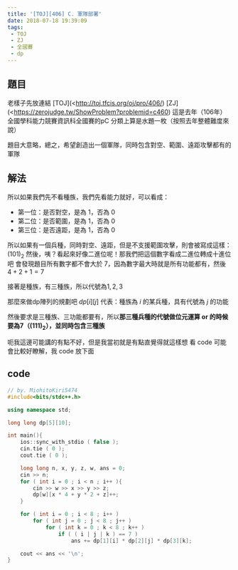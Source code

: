 ```yaml
---
title: '[TOJ][406] C. 軍隊部署'
date: 2018-07-18 19:39:09
tags:
 - TOJ
 - ZJ
 - 全國賽
 - dp
---
```


## 題目
老樣子先放連結
[TOJ](<http://toj.tfcis.org/oj/pro/406/)
[ZJ](<https://zerojudge.tw/ShowProblem?problemid=c460)
這是去年（106年）全國學科能力競賽資訊科全國賽的pC
分類上算是水題一枚（按照去年整體難度來說）

題目大意略，總之，希望創造出一個軍隊，同時包含對空、範圍、遠距攻擊都有的軍隊
<!--more-->


## 解法

所以如果我們先不看種族，我們先看能力就好，可以看成：
* 第一位：是否對空，是為 $1$，否為 $0$
* 第二位：是否範圍，是為 $1$，否為 $0$
* 第三位：是否遠距，是為 $1$，否為 $0$

所以如果有一個兵種，同時對空、遠距，但是不支援範圍攻擊，則會被寫成這樣：$(101)_2$
然後，咦？看起來好像二進位呢！那我們把這個數字看成二進位轉成十進位吧
會發現題目所有數字都不會大於 $7$，因為數字最大時就是所有功能都有，然後 $4 + 2 + 1 = 7$

接著是種族，有三種族，所以代號為$1, 2, 3$

那麼來做dp陣列的規劃吧
$dp[i][j]$ 代表：種族為 $i$ 的某兵種，具有代號為 $j$ 的功能

然後要求是三種族、三功能都要有，所以**那三種兵種的代號做位元運算 or 的時候要為7（$(111)_2$），並同時包含三種族**

呃我這邊可能講的有點不好，但是我當初就是有點直覺得就這樣想
看 code 可能會比較好瞭解，我 code 放下面


## code

```cpp
// by. MiohitoKiri5474
#include<bits/stdc++.h>

using namespace std;

long long dp[5][10];

int main(){
    ios::sync_with_stdio ( false );
    cin.tie ( 0 );
    cout.tie ( 0 );

    long long n, x, y, z, w, ans = 0;
    cin >> n;
    for ( int i = 0 ; i < n ; i++ ){
        cin >> w >> x >> y >> z;
        dp[w][x * 4 + y * 2 + z]++;
    }

    for ( int i = 0 ; i < 8 ; i++ )
        for ( int j = 0 ; j < 8 ; j++ )
            for ( int k = 0 ; k < 8 ; k++ )
                if ( ( i | j | k ) == 7 )
                    ans += dp[1][i] * dp[2][j] * dp[3][k];

    cout << ans << '\n';
}
```